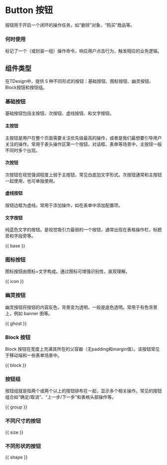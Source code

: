 # Button 按钮

按钮用于开启一个闭环的操作任务，如“删除”对象、“购买”商品等。

### 何时使用

标记了一个（或封装一组）操作命令，响应用户点击行为，触发相应的业务逻辑。

## 组件类型
在TDesign中，提供 5 种不同形式的按钮：基础按钮、图标按钮、幽灵按钮、Block按钮和按钮组。

### 基础按钮

基础按钮包括主按钮、次按钮、虚线按钮、和文字按钮。

#### 主按钮

主按钮是用户在整个页面需要关注优先级最高的操作，或者是我们最想要引导用户关注的操作。常用于表头操作区第一个按钮、对话框、表单等场景中，主按钮一般不同时多个出现。

#### 次按钮

次按钮在视觉强调程度上弱于主按钮，常见白底加文字形式。次按钮通常和主按钮一起使用，也可单独使用。

#### 虚线按钮

按钮边框为虚线。常用于添加操作，如在表单中添加配置项。

#### 文字按钮

纯蓝色文字的按钮。是视觉吸引力最弱的一个按钮，通常出现在表格操作栏，标题旁和字段旁等。

{{ base }}

<!-- #### 跟随按钮

跟随另外一个主按钮做辅助搭配使用，一般不单独出现。

{{ follow }} -->

### 图标按钮

图标按钮由图标+文字构成。通过图标可增强识别性，直观理解。

{{ icon }}

### 幽灵按钮

幽灵按钮将按钮的内容反色，背景变为透明，一般是底色透明。常用于有色背景上，例如 banner 图等。

{{ ghost }}

### Block 按钮

Block 按钮在宽度上充满其所在的父容器（无padding和margin值）。该按钮常见于移动端和一些表单场景中。

{{ block }}

### 按钮组

按钮组就是指两个或两个以上的按钮排布在一起，显示多个相关操作。常见的按钮组合如“确定/取消”、“上一步/下一步”和表格头部操作等。

{{ group }}

### 不同尺寸的按钮

{{ size }}

### 不同形状的按钮

{{ shape }}
